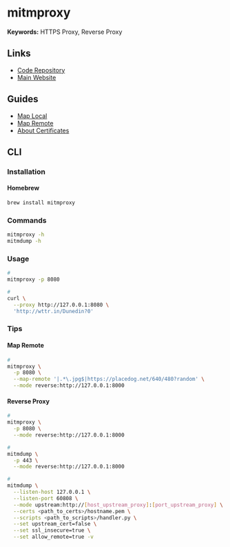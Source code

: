 # mitmproxy

<!--
https://earthly.dev/blog/mitmproxy/
-->

**Keywords:** HTTPS Proxy, Reverse Proxy

## Links

- [Code Repository](https://github.com/mitmproxy/mitmproxy)
- [Main Website](https://mitmproxy.org/)

## Guides

- [Map Local](https://docs.mitmproxy.org/stable/overview-features/#map-local)
- [Map Remote](https://docs.mitmproxy.org/stable/overview-features/#map-remote)
- [About Certificates](https://docs.mitmproxy.org/stable/concepts-certificates/)

## CLI

### Installation

#### Homebrew

```sh
brew install mitmproxy
```

### Commands

```sh
mitmproxy -h
mitmdump -h
```

### Usage

```sh
#
mitmproxy -p 8080

#
curl \
  --proxy http://127.0.0.1:8080 \
  'http://wttr.in/Dunedin?0'
```

### Tips

#### Map Remote

<!--
mitmproxy \
  -p 8080 \
  --map-remote '|.*\/api/ping|//127.0.0.1:8092/ping' \
  --mode reverse:http://127.0.0.1:8092
-->

```sh
#
mitmproxy \
  -p 8080 \
  --map-remote '|.*\.jpg$|https://placedog.net/640/480?random' \
  --mode reverse:http://127.0.0.1:8000
```

#### Reverse Proxy

```sh
#
mitmproxy \
  -p 8080 \
  --mode reverse:http://127.0.0.1:8000

#
mitmdump \
  -p 443 \
  --mode reverse:http://127.0.0.1:8000

#
mitmdump \
  --listen-host 127.0.0.1 \
  --listen-port 60808 \
  --mode upstream:http://[host_upstream_proxy]:[port_upstream_proxy] \
  --certs <path_to_certs>/hostname.pem \
  --scripts <path_to_scripts>/handler.py \
  --set upstream_cert=false \
  --set ssl_insecure=true \
  --set allow_remote=true -v
```

<!-- ####

```sh
mitmdump \
  --mode reverse:http://127.0.0.1:8000 \
  -w traffic.mitm
``` -->

<!-- ### Issues -->

<!-- ####

```log
Client Handshake failed. The client may not trust the proxy's certificate for ('127.0.0.1', 8000).
```

TODO -->
